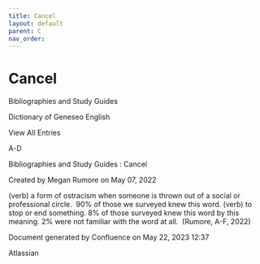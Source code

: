 ```yaml
---
title: Cancel
layout: default
parent: C
nav_order:
---
```


# Cancel

Bibliographies and Study Guides

Dictionary of Geneseo English

View All Entries

A-D

Bibliographies and Study Guides : Cancel

Created by  Megan Rumore on May 07, 2022

(verb) a form of ostracism when someone is thrown out of a social or professional circle.  90% of those we surveyed knew this word. (verb) to stop or end something. 8% of those surveyed knew this word by this meaning. 2% were not familiar with the word at all.  (Rumore, A-F, 2022)

Document generated by Confluence on May 22, 2023 12:37

Atlassian
